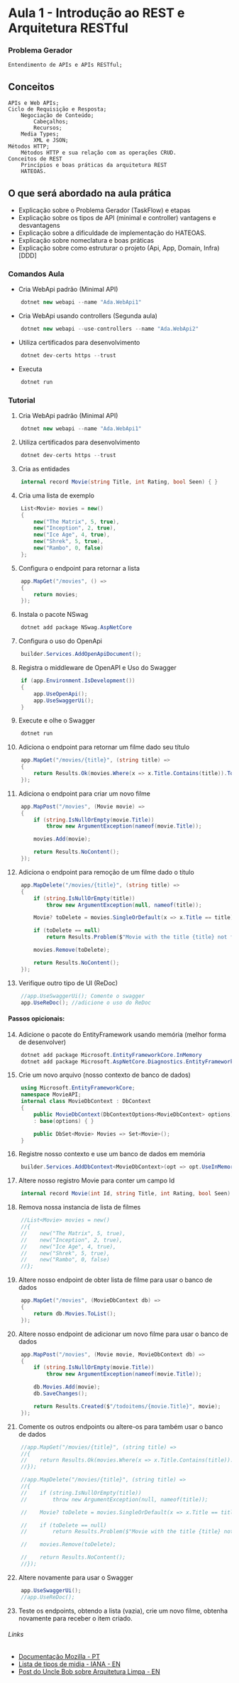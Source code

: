 # Aula 1 - Introdução ao REST e Arquitetura RESTful
 
### Problema Gerador
    Entendimento de APIs e APIs RESTful;

## Conceitos
    APIs e Web APIs;
    Ciclo de Requisição e Resposta;
        Negociação de Conteúdo;
            Cabeçalhos;
            Recursos;
        Media Types;
            XML e JSON;
    Métodos HTTP;
        Métodos HTTP e sua relação com as operações CRUD.
    Conceitos de REST
        Princípios e boas práticas da arquitetura REST
        HATEOAS.

## O que será abordado na aula prática
- Explicação sobre o Problema Gerador (TaskFlow) e etapas
- Explicação sobre os tipos de API (minimal e controller) vantagens e desvantagens
- Explicação sobre a dificuldade de implementação do HATEOAS.
- Explicação sobre nomeclatura e boas práticas
- Explicação sobre como estruturar o projeto (Api, App, Domain, Infra)[DDD]

### Comandos Aula
- Cria WebApi padrão (Minimal API)
```cs
    dotnet new webapi --name "Ada.WebApi1"
```
- Cria WebApi usando controllers (Segunda aula)
```cs
    dotnet new webapi --use-controllers --name "Ada.WebApi2"
```
- Utiliza certificados para desenvolvimento
```cs
    dotnet dev-certs https --trust
```
- Executa
```cs
    dotnet run 
```

### Tutorial
1. Cria WebApi padrão (Minimal API)
```cs
    dotnet new webapi --name "Ada.WebApi1"
```
2. Utiliza certificados para desenvolvimento
```cs
    dotnet dev-certs https --trust
```
3. Cria as entidades
```cs
    internal record Movie(string Title, int Rating, bool Seen) { }
```
4. Cria uma lista de exemplo
```cs
    List<Movie> movies = new()
    {
        new("The Matrix", 5, true),
        new("Inception", 2, true),
        new("Ice Age", 4, true),
        new("Shrek", 5, true),
        new("Rambo", 0, false)
    };
```
5. Configura o endpoint para retornar a lista
```cs
    app.MapGet("/movies", () =>
    {
        return movies;
    });
```
6. Instala o pacote NSwag
```cs
    dotnet add package NSwag.AspNetCore
```
7. Configura o uso do OpenApi
```cs
    builder.Services.AddOpenApiDocument();
```
8. Registra o middleware de OpenAPI e Uso do Swagger
```cs
    if (app.Environment.IsDevelopment())
    {
        app.UseOpenApi();
        app.UseSwaggerUi();
    }
```
9. Execute e olhe o Swagger
```cs
    dotnet run 
```
10. Adiciona o endpoint para retornar um filme dado seu título
```cs
    app.MapGet("/movies/{title}", (string title) =>
    {
        return Results.Ok(movies.Where(x => x.Title.Contains(title)).ToList());
    });
```
11. Adiciona o endpoint para criar um novo filme
```cs
    app.MapPost("/movies", (Movie movie) =>
    {
        if (string.IsNullOrEmpty(movie.Title))
            throw new ArgumentException(nameof(movie.Title));

        movies.Add(movie);

        return Results.NoContent();
    });
```
12. Adiciona o endpoint para remoção de um filme dado o título
```cs
    app.MapDelete("/movies/{title}", (string title) =>
    {
        if (string.IsNullOrEmpty(title))
            throw new ArgumentException(null, nameof(title));

        Movie? toDelete = movies.SingleOrDefault(x => x.Title == title);

        if (toDelete == null)
            return Results.Problem($"Movie with the title {title} not found", statusCode: StatusCodes.Status500InternalServerError);

        movies.Remove(toDelete);

        return Results.NoContent();
    });
```
13. Verifique outro tipo de UI (ReDoc)
```cs
    //app.UseSwaggerUi(); Comente o swagger
    app.UseReDoc(); //adicione o uso do ReDoc
```
#### Passos opicionais:
14. Adicione o pacote do EntityFramework usando memória (melhor forma de desenvolver)
```cs
    dotnet add package Microsoft.EntityFrameworkCore.InMemory
    dotnet add package Microsoft.AspNetCore.Diagnostics.EntityFrameworkCore
```
15. Crie um novo arquivo (nosso contexto de banco de dados)
```cs
    using Microsoft.EntityFrameworkCore;
    namespace MovieAPI;
    internal class MovieDbContext : DbContext
    {
        public MovieDbContext(DbContextOptions<MovieDbContext> options)
        : base(options) { }

        public DbSet<Movie> Movies => Set<Movie>();
    }
```
16. Registre nosso contexto e use um banco de dados em memória
```cs
    builder.Services.AddDbContext<MovieDbContext>(opt => opt.UseInMemoryDatabase("Movies"));
```
17. Altere nosso registro Movie para conter um campo Id
```cs
    internal record Movie(int Id, string Title, int Rating, bool Seen) { }
```
18. Remova nossa instancia de lista de filmes
```cs
    //List<Movie> movies = new()
    //{
    //    new("The Matrix", 5, true),
    //    new("Inception", 2, true),
    //    new("Ice Age", 4, true),
    //    new("Shrek", 5, true),
    //    new("Rambo", 0, false)
    //};
```
19. Altere nosso endpoint de obter lista de filme para usar o banco de dados
```cs
    app.MapGet("/movies", (MovieDbContext db) =>
    {
        return db.Movies.ToList();
    });
```
20. Altere nosso endpoint de adicionar um novo filme para usar o banco de dados
```cs
    app.MapPost("/movies", (Movie movie, MovieDbContext db) =>
    {
        if (string.IsNullOrEmpty(movie.Title))
            throw new ArgumentException(nameof(movie.Title));

        db.Movies.Add(movie);
        db.SaveChanges();

        return Results.Created($"/todoitems/{movie.Title}", movie);
    });
```
21. Comente os outros endpoints ou altere-os para também usar o banco de dados
```cs
    //app.MapGet("/movies/{title}", (string title) =>
    //{
    //    return Results.Ok(movies.Where(x => x.Title.Contains(title)).ToList());
    //});

    //app.MapDelete("/movies/{title}", (string title) =>
    //{
    //    if (string.IsNullOrEmpty(title))
    //        throw new ArgumentException(null, nameof(title));

    //    Movie? toDelete = movies.SingleOrDefault(x => x.Title == title);

    //    if (toDelete == null)
    //        return Results.Problem($"Movie with the title {title} not found", statusCode: StatusCodes.Status500InternalServerError);

    //    movies.Remove(toDelete);

    //    return Results.NoContent();
    //});
```
22. Altere novamente para usar o Swagger
```cs
    app.UseSwaggerUi();
    //app.UseReDoc();
```
23. Teste os endpoints, obtendo a lista (vazia), crie um novo filme, obtenha novamente  para receber o item criado.

###### Links
- [Documentação Mozilla - PT](https://developer.mozilla.org/pt-BR/docs/Web/HTTP)
- [Lista de tipos de midia - IANA - EN](https://www.iana.org/assignments/media-types/media-types.xhtml)
- [Post do Uncle Bob sobre Arquitetura Limpa - EN](https://blog.cleancoder.com/uncle-bob/2012/08/13/the-clean-architecture.html)
